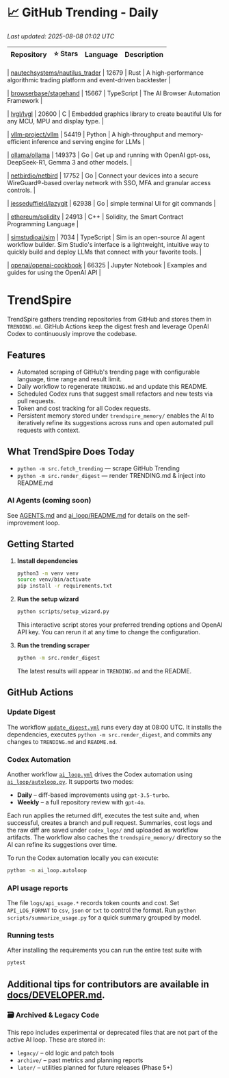 <!-- TRENDING_START -->
# 📈 GitHub Trending - Daily

_Last updated: 2025-08-08 01:02 UTC_

| Repository | ⭐ Stars | Language | Description |
|------------|--------:|----------|-------------|

| [nautechsystems/nautilus_trader](https://github.com/nautechsystems/nautilus_trader) | 12679 | Rust | A high-performance algorithmic trading platform and event-driven backtester |

| [browserbase/stagehand](https://github.com/browserbase/stagehand) | 15667 | TypeScript | The AI Browser Automation Framework |

| [lvgl/lvgl](https://github.com/lvgl/lvgl) | 20600 | C | Embedded graphics library to create beautiful UIs for any MCU, MPU and display type. |

| [vllm-project/vllm](https://github.com/vllm-project/vllm) | 54419 | Python | A high-throughput and memory-efficient inference and serving engine for LLMs |

| [ollama/ollama](https://github.com/ollama/ollama) | 149373 | Go | Get up and running with OpenAI gpt-oss, DeepSeek-R1, Gemma 3 and other models. |

| [netbirdio/netbird](https://github.com/netbirdio/netbird) | 17752 | Go | Connect your devices into a secure WireGuard®-based overlay network with SSO, MFA and granular access controls. |

| [jesseduffield/lazygit](https://github.com/jesseduffield/lazygit) | 62938 | Go | simple terminal UI for git commands |

| [ethereum/solidity](https://github.com/ethereum/solidity) | 24913 | C++ | Solidity, the Smart Contract Programming Language |

| [simstudioai/sim](https://github.com/simstudioai/sim) | 7034 | TypeScript | Sim is an open-source AI agent workflow builder. Sim Studio's interface is a lightweight, intuitive way to quickly build and deploy LLMs that connect with your favorite tools. |

| [openai/openai-cookbook](https://github.com/openai/openai-cookbook) | 66325 | Jupyter Notebook | Examples and guides for using the OpenAI API |
<!-- TRENDING_END -->

# TrendSpire

TrendSpire gathers trending repositories from GitHub and stores them in `TRENDING.md`. GitHub Actions keep the digest fresh and leverage OpenAI Codex to continuously improve the codebase.

## Features

- Automated scraping of GitHub's trending page with configurable language, time range and result limit.
- Daily workflow to regenerate `TRENDING.md` and update this README.
- Scheduled Codex runs that suggest small refactors and new tests via pull requests.
- Token and cost tracking for all Codex requests.
- Persistent memory stored under `trendspire_memory/` enables the AI to
  iteratively refine its suggestions across runs and open automated pull
  requests with context.

## What TrendSpire Does Today

- `python -m src.fetch_trending` — scrape GitHub Trending
- `python -m src.render_digest` — render TRENDING.md & inject into README.md

### AI Agents (coming soon)
See [AGENTS.md](./AGENTS.md) and [ai_loop/README.md](./ai_loop/README.md) for details on the self-improvement loop.

## Getting Started

1. **Install dependencies**
   ```bash
   python3 -m venv venv
   source venv/bin/activate
   pip install -r requirements.txt
   ```

2. **Run the setup wizard**
   ```bash
   python scripts/setup_wizard.py
   ```
   This interactive script stores your preferred trending options and OpenAI API key.
   You can rerun it at any time to change the configuration.

3. **Run the trending scraper**
   ```bash
   python -m src.render_digest
   ```
   The latest results will appear in `TRENDING.md` and the README.


## GitHub Actions

### Update Digest

The workflow [`update_digest.yml`](.github/workflows/update_digest.yml) runs every day at 08:00 UTC. It installs the dependencies, executes `python -m src.render_digest`, and commits any changes to `TRENDING.md` and `README.md`.

### Codex Automation

Another workflow [`ai_loop.yml`](.github/workflows/ai_loop.yml) drives the Codex automation using [`ai_loop/autoloop.py`](ai_loop/autoloop.py). It supports two modes:

- **Daily** – diff-based improvements using `gpt-3.5-turbo`.
- **Weekly** – a full repository review with `gpt-4o`.

Each run applies the returned diff, executes the test suite and, when successful, creates a branch and pull request. Summaries, cost logs and the raw diff are saved under `codex_logs/` and uploaded as workflow artifacts. The workflow also caches the `trendspire_memory/` directory so the AI can refine its suggestions over time.

To run the Codex automation locally you can execute:

```bash
python -m ai_loop.autoloop
```

### API usage reports

The file `logs/api_usage.*` records token counts and cost. Set `API_LOG_FORMAT`
to `csv`, `json` or `txt` to control the format. Run `python
scripts/summarize_usage.py` for a quick summary grouped by model.

### Running tests

After installing the requirements you can run the entire test suite with

```bash
pytest
```

Additional tips for contributors are available in
[docs/DEVELOPER.md](docs/DEVELOPER.md).
---

### 🗃 Archived & Legacy Code

This repo includes experimental or deprecated files that are not part of the active AI loop. These are stored in:

- `legacy/` – old logic and patch tools
- `archive/` – past metrics and planning reports
- `later/` – utilities planned for future releases (Phase 5+)

